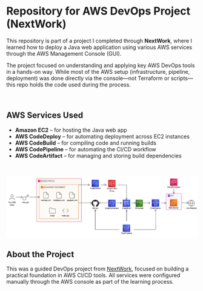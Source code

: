 # Repository for AWS DevOps Project (NextWork)

This repository is part of a project I completed through **NextWork**, where I learned how to deploy a Java web application using various AWS services through the AWS Management Console (GUI).

The project focused on understanding and applying key AWS DevOps tools in a hands-on way. While most of the AWS setup (infrastructure, pipeline, deployment) was done directly via the console—not Terraform or scripts—this repo holds the code used during the process.

<br>

## AWS Services Used

- **Amazon EC2** – for hosting the Java web app  
- **AWS CodeDeploy** – for automating deployment across EC2 instances  
- **AWS CodeBuild** – for compiling code and running builds  
- **AWS CodePipeline** – for automating the CI/CD workflow  
- **AWS CodeArtifact** – for managing and storing build dependencies  

<br>

![Architecture Diagram](architecture-complete.png)

## About the Project

This was a guided DevOps project from [NextWork](https://learn.nextwork.org/projects/aws-devops-codepipeline-updated), focused on building a practical foundation in AWS CI/CD tools. All services were configured manually through the AWS console as part of the learning process.
